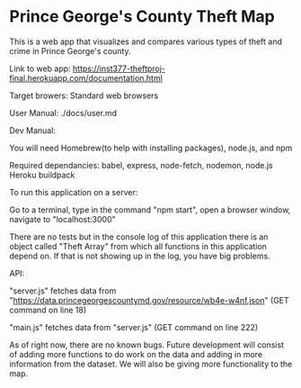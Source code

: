 # Prince George's County Theft Map

This is a web app that visualizes and compares various types of theft and crime in Prince George's county.

Link to web app: https://inst377-theftproj-final.herokuapp.com/documentation.html

Target browers: Standard web browsers

User Manual: ./docs/user.md

Dev Manual:

You will need Homebrew(to help with installing packages), node.js, and npm

Required dependancies: 
    babel, 
    express, 
    node-fetch, 
    nodemon, 
    node.js Heroku buildpack

To run this application on a server:

Go to a terminal, type in the command "npm start", open a browser window, navigate to "localhost:3000"

There are no tests but in the console log of this application there is an object called "Theft Array" from which all functions in this application depend on. If that is not showing up in the log, you have big problems.

API:

"server.js" fetches data from "https://data.princegeorgescountymd.gov/resource/wb4e-w4nf.json" (GET command on line 18)

"main.js" fetches data from "server.js" (GET command on line 222)

As of right now, there are no known bugs. Future development will consist of adding more functions to do work on the data and adding in more information from the dataset. We will also be giving more functionality to the map.